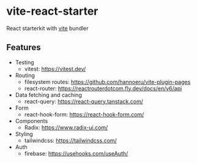 # vite-react-starter

React starterkit with [vite](https://vitejs.dev/) bundler

## Features

- Testing
  - vitest: https://vitest.dev/
- Routing
  - filesystem routes: https://github.com/hannoeru/vite-plugin-pages
  - react-router: https://reactrouterdotcom.fly.dev/docs/en/v6/api
- Data fetching and caching
  - react-query: https://react-query.tanstack.com/
- Form
  - react-hook-form: https://react-hook-form.com/
- Components
  - Radix: https://www.radix-ui.com/
- Styling
  - tailwindcss: https://tailwindcss.com/
- Auth
  - firebase: https://usehooks.com/useAuth/
